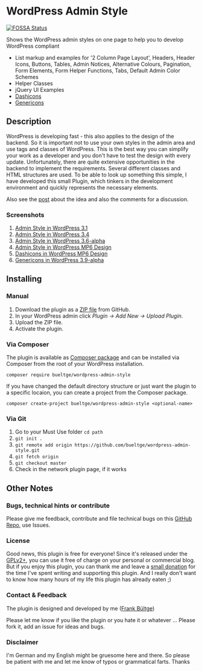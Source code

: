 # WordPress Admin Style
[![FOSSA Status](https://app.fossa.io/api/projects/git%2Bgithub.com%2Fbueltge%2Fwordpress-admin-style.svg?type=shield)](https://app.fossa.io/projects/git%2Bgithub.com%2Fbueltge%2Fwordpress-admin-style?ref=badge_shield)

Shows the WordPress admin styles on one page to help you to develop WordPress compliant

 * List markup and examples for '2 Column Page Layout', Headers, Header Icons, Buttons, Tables, Admin Notices, 
Alternative Colours, Pagination, Form Elements, Form Helper Functions, Tabs, Default Admin Color Schemes
 * Helper Classes
 * jQuery UI Examples
 * [Dashicons](https://developer.wordpress.org/resource/dashicons/)
 * [Genericons](http://genericons.com/)

## Description
WordPress is developing fast - this also applies to the design of the backend. 
So it is important not to use your own styles in the admin area and use tags and classes of WordPress. 
This is the best way you can simplify your work as a developer and you don't have to test the design with every update. 
Unfortunately, there are quite extensive opportunities in the backend to implement the requirements. 
Several different classes and HTML structures are used. To be able to look up something this simple, 
I have developed this small Plugin, which tinkers in the development environment and quickly represents the necessary elements. 

Also see the [post](http://wpengineer.com/2226/new-plugin-to-style-your-plugin-on-wordpress-admin-with-default-styles/) 
about the idea and also the comments for a discussion.

### Screenshots
 1. [Admin Style in WordPress 3.1](/assets/screenshot-1.png)
 2. [Admin Style in WordPress 3.4](/assets/screenshot-2.png)
 3. [Admin Style in WordPress 3.6-alpha](/assets/screenshot-3.png)
 4. [Admin Style in WordPress MP6 Design](/assets/screenshot-4.png)
 5. [Dashicons in WordPress MP6 Design](/assets/screenshot-5.png)
 6. [Genericons in WordPress 3.9-alpha](/assets/screenshot-6.png)
 
## Installing
### Manual
 1. Download the plugin as a [ZIP file](https://github.com/bueltge/WordPress-Admin-Style/archive/master.zip) from GitHub.
 2. In your WordPress admin click *Plugin -> Add New -> Upload Plugin*.
 3. Upload the ZIP file.
 4. Activate the plugin.

### Via Composer
The plugin is available as [Composer package](https://packagist.org/packages/bueltge/wordpress-admin-style) and can be installed via Composer from the root of your WordPress installation.

`composer require bueltge/wordpress-admin-style`

If you have changed the default directory structure or just want the plugin to a specific locaion, you can create a project from the Composer package.

`composer create-project bueltge/wordpress-admin-style <optional-name>`

### Via Git
 1. Go to your Must Use folder `cd path`
 2. `git init .`
 3. `git remote add origin https://github.com/bueltge/wordpress-admin-style.git`
 4. `git fetch origin`
 5. `git checkout master`
 6. Check in the network plugin page, if it works

## Other Notes
### Bugs, technical hints or contribute
Please give me feedback, contribute and file technical bugs on this 
[GitHub Repo](https://github.com/bueltge/WordPress-Admin-Style), use Issues.

### License
Good news, this plugin is free for everyone! Since it's released under the [GPLv2+](./LICENSE), 
you can use it free of charge on your personal or commercial blog. But if you enjoy this plugin, 
you can thank me and leave a 
[small donation](https://www.paypal.com/cgi-bin/webscr?cmd=_s-xclick&hosted_button_id=6069955 "Paypal Donate link") 
for the time I've spent writing and supporting this plugin. 
And I really don't want to know how many hours of my life this plugin has already eaten ;)

### Contact & Feedback
The plugin is designed and developed by me ([Frank Bültge](https://bueltge.de))

Please let me know if you like the plugin or you hate it or whatever ... 
Please fork it, add an issue for ideas and bugs.

### Disclaimer
I'm German and my English might be gruesome here and there. 
So please be patient with me and let me know of typos or grammatical farts. Thanks
